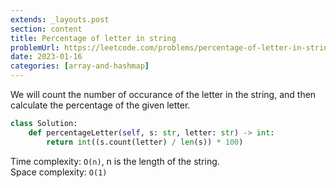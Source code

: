 ```yaml
---
extends: _layouts.post
section: content
title: Percentage of letter in string
problemUrl: https://leetcode.com/problems/percentage-of-letter-in-string/
date: 2023-01-16
categories: [array-and-hashmap]
---
```


We will count the number of occurance of the letter in the string, and then calculate the percentage of the given letter.

```python
class Solution:
    def percentageLetter(self, s: str, letter: str) -> int:
        return int((s.count(letter) / len(s)) * 100)
```

Time complexity: `O(n)`, n is the length of the string. <br/>
Space complexity: `O(1)`